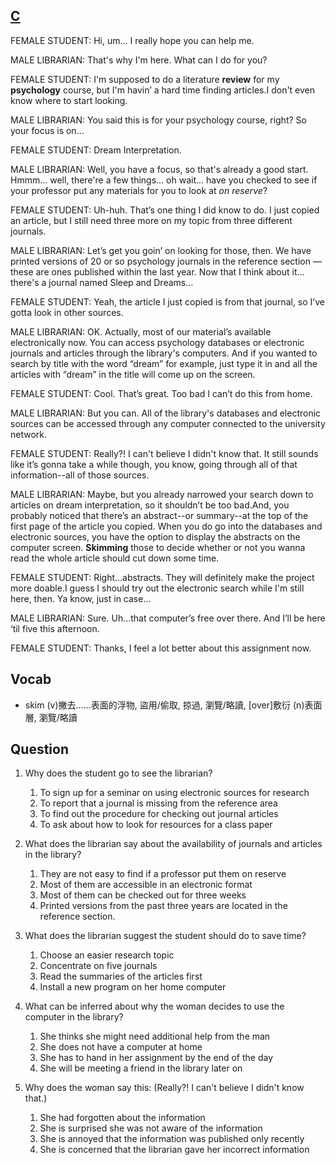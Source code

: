 ## [C](https://img.kmf.com/toefl/listening/audio/79903233951f6df003be6a011f7115a0.mp3)
FEMALE STUDENT: Hi, um... I really hope you can help me.

MALE LIBRARIAN: That's why I'm here. What can I do for you?

FEMALE STUDENT: I'm supposed to do a literature **review** for my **psychology** course, but I'm havin’ a hard time finding articles.I don't even know where to start looking.

MALE LIBRARIAN: You said this is for your psychology course, right? So your focus is on...

FEMALE STUDENT: Dream Interpretation.

MALE LIBRARIAN: Well, you have a focus, so that's already a good start. Hmmm... well, there're a few things... oh wait... have you checked to see if your professor put any materials for you to look at *on reserve*?

FEMALE STUDENT: Uh-huh. That’s one thing I did know to do. I just copied an article, but I still need three more on my topic from three different journals.

MALE LIBRARIAN: Let’s get you goin’ on looking for those, then. We have printed versions of 20 or so psychology journals in the reference section — these are ones published within the last year. Now that I think about it... there's a journal named Sleep and Dreams...

FEMALE STUDENT: Yeah, the article I just copied is from that journal, so I’ve gotta look in other sources.

MALE LIBRARIAN: OK. Actually, most of our material’s available electronically now. You can access psychology databases or electronic journals and articles through the library's computers. And if you wanted to search by title with the word “dream” for example, just type it in and all the articles with “dream” in the title will come up on the screen.

FEMALE STUDENT: Cool. That’s great. Too bad I can’t do this from home.

MALE LIBRARIAN: But you can. All of the library's databases and electronic sources can be accessed through any computer connected to the university network.

FEMALE STUDENT: Really?! I can't believe I didn't know that. It still sounds like it’s gonna take a while though, you know, going through all of that information--all of those sources.

MALE LIBRARIAN: Maybe, but you already narrowed your search down to articles on dream interpretation, so it shouldn’t be too bad.And, you probably noticed that there’s an abstract--or summary--at the top of the first page of the article you copied. When you do go into the databases and electronic sources, you have the option to display the abstracts on the computer screen. **Skimming** those to decide whether or not you wanna read the whole article should cut down some time.

FEMALE STUDENT: Right…abstracts. They will definitely make the project more doable.I guess I should try out the electronic search while I'm still here, then. Ya know, just in case…

MALE LIBRARIAN: Sure. Uh…that computer’s free over there. And I’ll be here ‘til five this afternoon.

FEMALE STUDENT: Thanks, I feel a lot better about this assignment now.

## Vocab
+ skim (v)撇去……表面的浮物, 盜用/偷取, 掠過, 瀏覽/略讀, [over]敷衍 (n)表面層, 瀏覽/略讀

## Question
1. Why does the student go to see the librarian? 
	1. To sign up for a seminar on using electronic sources for research
	1. To report that a journal is missing from the reference area
	1. To find out the procedure for checking out journal articles
	1. To ask about how to look for resources for a class paper

2. What does the librarian say about the availability of journals and articles in the library? 
	1. They are not easy to find if a professor put them on reserve
	1. Most of them are accessible in an electronic format
	1. Most of them can be checked out for three weeks
	1. Printed versions from the past three years are located in the reference section.

3. What does the librarian suggest the student should do to save time? 
	1. Choose an easier research topic
	1. Concentrate on five journals
	1. Read the summaries of the articles first
	1. Install a new program on her home computer

4. What can be inferred about why the woman decides to use the computer in the library? 
	1. She thinks she might need additional help from the man
	1. She does not have a computer at home
	1. She has to hand in her assignment by the end of the day
	1. She will be meeting a friend in the library later on

5. Why does the woman say this: (Really?! I can't believe I didn't know that.)
	1. She had forgotten about the information
	1. She is surprised she was not aware of the information
	1. She is annoyed that the information was published only recently
	1. She is concerned that the librarian gave her incorrect information
